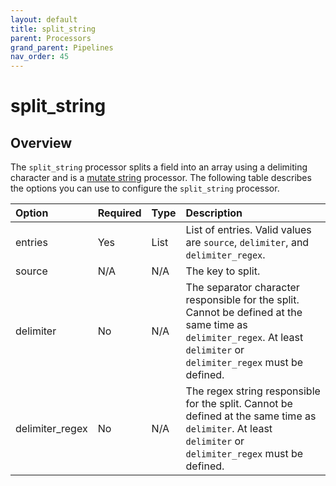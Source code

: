 ```yaml
---
layout: default
title: split_string
parent: Processors
grand_parent: Pipelines
nav_order: 45
---
```


# split_string

## Overview

The `split_string` processor splits a field into an array using a delimiting character and is a [mutate string](https://github.com/opensearch-project/data-prepper/tree/main/data-prepper-plugins/mutate-string-processors#mutate-string-processors) processor. The following table describes the options you can use to configure the `split_string` processor.

Option | Required | Type | Description
:--- | :--- | :--- | :---
entries | Yes | List | List of entries. Valid values are `source`, `delimiter`, and `delimiter_regex`.
source | N/A | N/A | The key to split.
delimiter | No | N/A | The separator character responsible for the split. Cannot be defined at the same time as `delimiter_regex`. At least `delimiter` or `delimiter_regex` must be defined.
delimiter_regex | No | N/A | The regex string responsible for the split. Cannot be defined at the same time as `delimiter`. At least `delimiter` or `delimiter_regex` must be defined.

<!---## Configuration

Content will be added to this section.

## Metrics

Content will be added to this section.--->